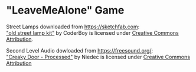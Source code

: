 # "LeaveMeAlone" Game

Street Lamps downloaded from https://sketchfab.com:  
["old street lamp kit"](https://skfb.ly/ourH6) by CoderBoy is licensed under [Creative Commons Attribution](http://creativecommons.org/licenses/by/4.0/).

Second Level Audio dowloaded from https://freesound.org/:  
["Creaky Door - Processed"](https://freesound.org/people/Niedec/sounds/369218/) by Niedec is licensed under [Creative Commons Attribution](https://creativecommons.org/publicdomain/zero/1.0/)
